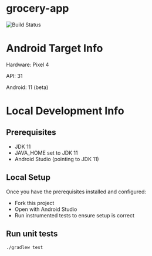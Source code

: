 # grocery-app

![Build Status](https://github.com/araneforseti/grocery-app/actions/workflows/master-build.yml/badge.svg)


# Android Target Info

Hardware: Pixel 4

API: 31

Android: 11 (beta)

# Local Development Info

## Prerequisites
- JDK 11
- JAVA_HOME set to JDK 11
- Android Studio (pointing to JDK 11)

## Local Setup

Once you have the prerequisites installed and configured:
- Fork this project
- Open with Android Studio
- Run instrumented tests to ensure setup is correct

## Run unit tests

`./gradlew test`
